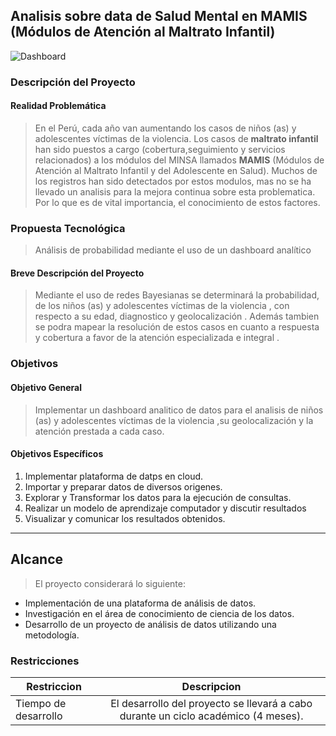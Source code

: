 ## Analisis sobre data de Salud Mental en MAMIS (Módulos de Atención al Maltrato Infantil)
![Dashboard](https://noticiasinsn.files.wordpress.com/2013/04/dsc_0269.jpg)
### Descripción del Proyecto
#### Realidad Problemática
> En el Perú, cada año van aumentando los casos de niños (as) y adolescentes víctimas de la violencia. Los casos de **maltrato infantil** han sido puestos a cargo (cobertura,seguimiento y servicios relacionados) a los módulos del MINSA llamados **MAMIS** (Módulos de Atención al Maltrato Infantil y del Adolescente en Salud). Muchos de los registros han sido detectados por estos modulos, mas no se ha llevado un analisis para la mejora continua sobre esta problematica. Por lo que es de vital importancia, el conocimiento de estos factores.
### Propuesta Tecnológica
> Análisis de probabilidad mediante el uso de un dashboard analítico
#### Breve Descripción del Proyecto
> Mediante el uso de redes Bayesianas se determinará la probabilidad, de los niños (as) y adolescentes víctimas de la violencia , con respecto a su edad, diagnostico y geolocalización . Además tambien se podra mapear la resolución de estos casos en cuanto a respuesta y cobertura a favor de la atención especializada e integral . 

### Objetivos
#### Objetivo General
> Implementar un dashboard analitico de datos para el analisis de niños (as) y adolescentes víctimas de la violencia ,su geolocalización y la atención prestada a cada caso.

#### Objetivos Específicos
1. Implementar plataforma de datps en cloud.
1. Importar y preparar datos de diversos origenes.
1. Explorar y Transformar los datos para la ejecución de consultas.
1. Realizar un modelo de aprendizaje computador y discutir resultados
1. Visualizar y comunicar los resultados obtenidos.

---
## Alcance
> El proyecto considerará lo siguiente:
* Implementación de una plataforma de análisis de datos.
* Investigación en el área de conocimiento de ciencia de los datos.
* Desarrollo de un proyecto de análisis de datos utilizando una metodología.
### Restricciones
| Restriccion   | Descripcion   |
| ------------- | :-----------:|
| Tiempo de desarrollo      | El desarrollo del proyecto se llevará a cabo durante un ciclo académico (4 meses). |
       
